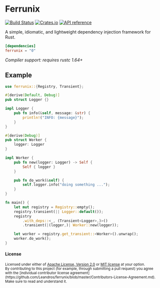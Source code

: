 # Ferrunix

[![Build Status](https://github.com/leandros/ferrunix/actions/workflows/ci.yml/badge.svg)](https://github.com/leandros/ferrunix/actions)
[![Crates.io](https://img.shields.io/crates/v/ferrunix.svg)](https://crates.io/crates/ferrunix)
[![API reference](https://docs.rs/ferrunix/badge.svg)](https://docs.rs/ferrunix/)

A simple, idiomatic, and lightweight dependency injection framework for Rust.

```toml
[dependencies]
ferrunix = "0"
```

*Compiler support: requires rustc 1.64+*

## Example

```rust
use ferrunix::{Registry, Transient};

#[derive(Default, Debug)]
pub struct Logger {}

impl Logger {
    pub fn info(&self, message: &str) {
        println!("INFO: {message}");
    }
}

#[derive(Debug)]
pub struct Worker {
    logger: Logger
}

impl Worker {
    pub fn new(logger: Logger) -> Self {
        Self { logger }
    }

    pub fn do_work(&self) {
        self.logger.info("doing something ...");
    }
}

fn main() {
    let mut registry = Registry::empty();
    registry.transient(|| Logger::default());
    registry
        .with_deps::<_, (Transient<Logger>,)>()
        .transient(|(logger,)| Worker::new(logger));

    let worker = registry.get_transient::<Worker>().unwrap();
    worker.do_work();
}
```

#### License

<sup>
Licensed under either of <a href="LICENSE-APACHE">Apache License, Version
2.0</a> or <a href="LICENSE-MIT">MIT license</a> at your option.
</sup>

<br>

<sub>
By contributing to this project (for example, through submitting a pull
request) you agree with the [individual contributor license
agreement](https://github.com/Leandros/ferrunix/blob/master/Contributors-License-Agreement.md).
Make sure to read and understand it.
</sub>
